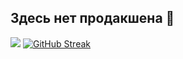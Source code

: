 ## Здесь нет продакшена 👋

![](http://github-profile-summary-cards.vercel.app/api/cards/profile-details?username=kanji1337&theme=city_lights)
[![GitHub Streak](https://streak-stats.demolab.com?user=kanji1337&theme=black-ice&border_radius=10&locale=ru&card_width=600&card_height=180)](https://git.io/streak-stats)
